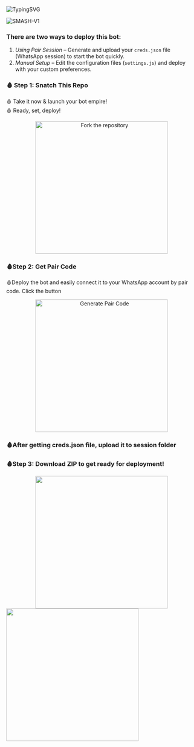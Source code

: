 ![TypingSVG](https://readme-typing-svg.demolab.com?font=Source+Code+Pro&size=40&duration=3000&pause=700&color=00CED1&center=true&vCenter=true&width=1000&height=90&lines=ＳＭＡＳＨ－Ｖ１:+ＴＨＥ+ＵＬＴＩＭＡＴＥ+ＢＯＴ;🩸+ＦＵＬＬＹ－ＬＯＡＤＥＤ,+ＦＡＳＴ+＆+ＳＭＡＲＴ+🩸;🩸+ＢＲＯＵＧＨＴ+ＴＯ+ＹＯＵ+ＢＹ+ＳＩＲ+ＬＯＦＴ+🩸;🩸+ＪＯＩＮ+ＴＨＥ+ＮＥＸＴ－ＧＥＮ+ＢＯＴ+ＡＧＥ+🩸)


![SMASH-V1](https://files.catbox.moe/fwoxv5.jpg)


###  There are two ways to deploy this bot:

1. *Using Pair Session* – Generate and upload your `creds.json` file (WhatsApp session) to start the bot quickly.
2. *Manual Setup* – Edit the configuration files (`settings.js`) and deploy with your custom preferences.



### 🩸 Step 1: Snatch This Repo  
🩸 Take it now & launch your bot empire!  
🩸 Ready, set, deploy!  



</div>


<div align="center">
  <a href="https://github.com/smash-bot/smash-v1/fork">
    <img src="https://img.shields.io/badge/Fork-Repository-lightgrey?style=for-the-badge&logo=github&logoColor=black&labelColor=gray&color=white&glowColor=gray" alt="Fork the repository" width="350" />
  </a>
</div>


### 🩸Step 2: Get Pair Code

🩸Deploy the bot and easily connect it to your WhatsApp account by pair code. Click the button 



<div align="center" style="margin-top:10px;">
  <a href="https://knight-bot-paircode.onrender.com" target="_blank">
    <img src="https://img.shields.io/badge/GET%20PAIR%20CODE-Easy%20Method-808080?style=for-the-badge" alt="Generate Pair Code" width="350" />
  </a>
</div>



### 🩸After getting creds.json file, upload it to session folder




###  🩸Step 3: Download ZIP to get ready for deployment!




<div align="center">
  <a href="https://files.catbox.moe/yourfilename.zip">
    <img src="https://img.shields.io/badge/Download%20ZIP-808080?style=for-the-badge&logo=archive&logoColor=white" width="350" />
  </a>
</div>



<td align="center" style="border:none">
  <a href="https://www.youtube.com/@keithkeizzah">
    <img src="https://img.shields.io/badge/Video_Tutorial-FF0000?style=for-the-badge&logo=youtube&logoColor=white" width="350">
  </a>
</td>


